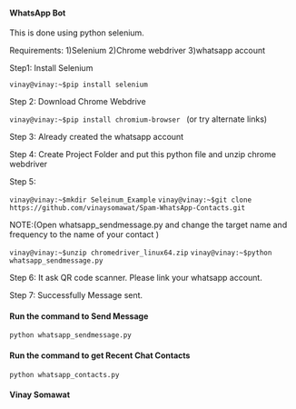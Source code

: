 #### WhatsApp Bot
This is done using python selenium.

Requirements:
1)Selenium
2)Chrome webdriver
3)whatsapp account

Step1: Install Selenium

```vinay@vinay:~$pip install selenium ```

Step 2: Download Chrome Webdrive

```vinay@vinay:~$pip install chromium-browser ```
(or try alternate links)

Step 3: Already created the whatsapp account

Step 4: Create Project Folder and put this python file and unzip chrome webdriver

Step 5:

``` vinay@vinay:~$mkdir Seleinum_Example ```
``` vinay@vinay:~$git clone https://github.com/vinaysomawat/Spam-WhatsApp-Contacts.git ```

NOTE:(Open whatsapp_sendmessage.py and change the target name and frequency to the name of your contact )

``` vinay@vinay:~$unzip chromedriver_linux64.zip ```
``` vinay@vinay:~$python whatsapp_sendmessage.py ```

Step 6: It ask QR code scanner. Please link your whatsapp account.

Step 7: Successfully Message sent.



#### Run the command to Send Message

``` python whatsapp_sendmessage.py ```


#### Run the command to get Recent Chat Contacts

``` python whatsapp_contacts.py ```

#### Vinay Somawat
